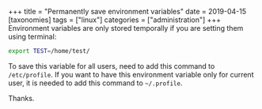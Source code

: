 +++
title = "Permanently save environment variables"
date = 2019-04-15
[taxonomies]
tags = ["linux"]
categories = ["administration"]
+++
Environment variables are only stored temporally if you are setting them using terminal:

```bash
export TEST=/home/test/
```
<!-- more -->
To save this variable for all users, need to add this command to `/etc/profile`. If you want to have this environment variable only for current user, it is needed to add this command to `~/.profile`.

Thanks.